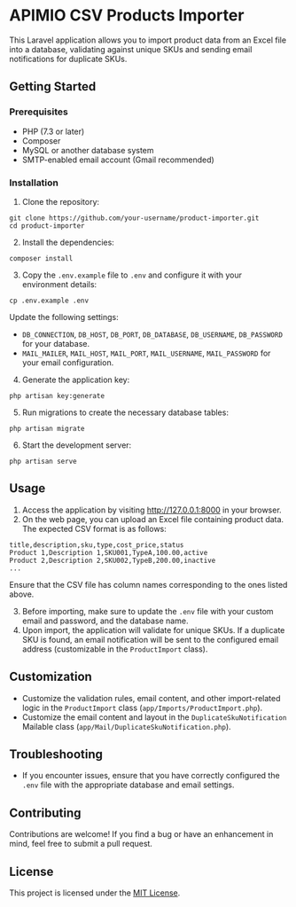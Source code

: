 <!DOCTYPE html>
<html>
<head>
</head>
<body>
    <h1>APIMIO CSV Products Importer</h1>
    <p>This Laravel application allows you to import product data from an Excel file into a database, validating against unique SKUs and sending email notifications for duplicate SKUs.</p>
    <h2>Getting Started</h2>
    <h3>Prerequisites</h3>
    <ul>
        <li>PHP (7.3 or later)</li>
        <li>Composer</li>
        <li>MySQL or another database system</li>
        <li>SMTP-enabled email account (Gmail recommended)</li>
    </ul>
    <h3>Installation</h3>
    <ol>
        <li>Clone the repository:</li>
    </ol>
    <pre><code>git clone https://github.com/your-username/product-importer.git
cd product-importer</code></pre>
    <ol start="2">
        <li>Install the dependencies:</li>
    </ol>
    <pre><code>composer install</code></pre>
    <ol start="3">
        <li>Copy the <code>.env.example</code> file to <code>.env</code> and configure it with your environment details:</li>
    </ol>
    <pre><code>cp .env.example .env</code></pre>
    <p>Update the following settings:</p>
    <ul>
        <li><code>DB_CONNECTION</code>, <code>DB_HOST</code>, <code>DB_PORT</code>, <code>DB_DATABASE</code>, <code>DB_USERNAME</code>, <code>DB_PASSWORD</code> for your database.</li>
        <li><code>MAIL_MAILER</code>, <code>MAIL_HOST</code>, <code>MAIL_PORT</code>, <code>MAIL_USERNAME</code>, <code>MAIL_PASSWORD</code> for your email configuration.</li>
    </ul>
    <ol start="4">
        <li>Generate the application key:</li>
    </ol>
    <pre><code>php artisan key:generate</code></pre>
    <ol start="5">
        <li>Run migrations to create the necessary database tables:</li>
    </ol>
    <pre><code>php artisan migrate</code></pre>
    <ol start="6">
        <li>Start the development server:</li>
    </ol>
    <pre><code>php artisan serve</code></pre>
    <h2>Usage</h2>
    <ol>
        <li>Access the application by visiting <a href="http://127.0.0.1:8000">http://127.0.0.1:8000</a> in your browser.</li>
        <li>On the web page, you can upload an Excel file containing product data. The expected CSV format is as follows:</li>
    </ol>
    <pre><code>title,description,sku,type,cost_price,status
Product 1,Description 1,SKU001,TypeA,100.00,active
Product 2,Description 2,SKU002,TypeB,200.00,inactive
...</code></pre>
    <p>Ensure that the CSV file has column names corresponding to the ones listed above.</p>
    <ol start="3">
        <li>Before importing, make sure to update the <code>.env</code> file with your custom email and password, and the database name.</li>
        <li>Upon import, the application will validate for unique SKUs. If a duplicate SKU is found, an email notification will be sent to the configured email address (customizable in the <code>ProductImport</code> class).</li>
    </ol>
    <h2>Customization</h2>
    <ul>
        <li>Customize the validation rules, email content, and other import-related logic in the <code>ProductImport</code> class (<code>app/Imports/ProductImport.php</code>).</li>
        <li>Customize the email content and layout in the <code>DuplicateSkuNotification</code> Mailable class (<code>app/Mail/DuplicateSkuNotification.php</code>).</li>
    </ul>
    <h2>Troubleshooting</h2>
    <ul>
        <li>If you encounter issues, ensure that you have correctly configured the <code>.env</code> file with the appropriate database and email settings.</li>
    </ul>
    <h2>Contributing</h2>
    <p>Contributions are welcome! If you find a bug or have an enhancement in mind, feel free to submit a pull request.</p>
    <h2>License</h2>
    <p>This project is licensed under the <a href="LICENSE">MIT License</a>.</p>
</body>
</html>
